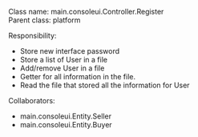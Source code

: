 Class name: main.consoleui.Controller.Register\
Parent class: platform

Responsibility:
* Store new interface password
* Store a list of User in a file
* Add/remove User in a file
* Getter for all information in the file.
* Read the file that stored all the information for User

Collaborators:
* main.consoleui.Entity.Seller
* main.consoleui.Entity.Buyer

